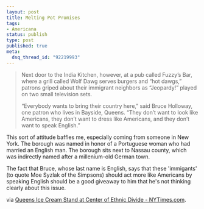 ```yaml
--- 
layout: post
title: Melting Pot Promises
tags: 
- Americana
status: publish
type: post
published: true
meta: 
  dsq_thread_id: "92219993"
---
```

<blockquote>Next door to the India Kitchen, however, at a pub called Fuzzy’s Bar, where a grill called Wolf Dawg serves burgers and “hot dawgs,” patrons griped about their immigrant neighbors as “Jeopardy!” played on two small television sets.

“Everybody wants to bring their country here,” said Bruce Holloway, one patron who lives in Bayside, Queens. “They don’t want to look like Americans, they don’t want to dress like Americans, and they don’t want to speak English.”</blockquote>
This sort of attitude baffles me, especially coming from someone in New York. The borough was named in honor of a Portuguese woman who had married an English man. The borough sits next to Nassau county, which was indirectly named after a millenium-old German town.

The fact that Bruce, whose last name is English, says that these 'immigants' (to quote Moe Syzlak of the Simpsons) should act more like Americans by speaking English should be a good giveaway to him that he's not thinking clearly about this issue.  

via <a href="http://www.nytimes.com/2009/02/22/nyregion/thecity/22froz.html?pagewanted=3">Queens Ice Cream Stand at Center of Ethnic Divide - NYTimes.com</a>.
